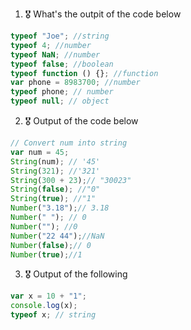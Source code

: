 1. 🎖 What's the outpit of the code below
```js
typeof "Joe"; //string
typeof 4; //number
typeof NaN; //number
typeof false; //boolean
typeof function () {}; //function
var phone = 8983700; //number
typeof phone; // number
typeof null; // object
```

2. 🎖 Output of the code below
```js
// Convert num into string
var num = 45; 
String(num); // '45'
String(321); //'321'
String(300 + 23);// "30023"
String(false); //"0"
String(true); //"1"
Number("3.18");// 3.18
Number(" "); // 0
Number(""); //0
Number("22 44");//NaN
Number(false);// 0
Number(true);//1
```

3. 🎖 Output of the following

```js
var x = 10 + "1";
console.log(x);
typeof x; // string
```